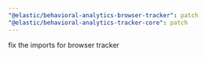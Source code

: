 ```yaml
---
"@elastic/behavioral-analytics-browser-tracker": patch
"@elastic/behavioral-analytics-tracker-core": patch
---
```


fix the imports for browser tracker
